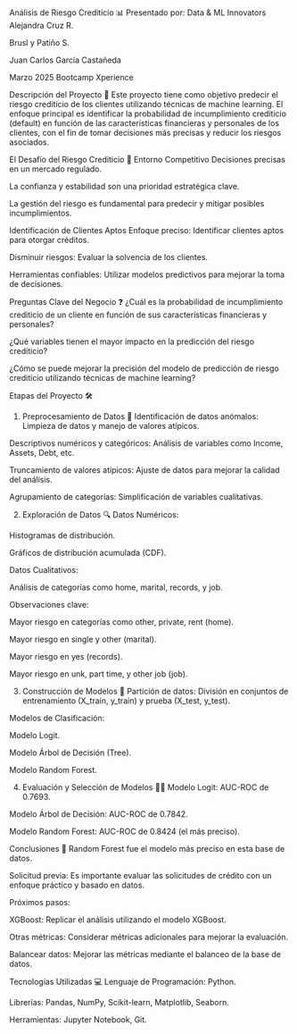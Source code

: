 Análisis de Riesgo Crediticio 📊
Presentado por: Data & ML Innovators
Alejandra Cruz R.

Brusl y Patiño S.

Juan Carlos García Castañeda

Marzo 2025
Bootcamp Xperience

Descripción del Proyecto 🚀
Este proyecto tiene como objetivo predecir el riesgo crediticio de los clientes utilizando técnicas de machine learning. El enfoque principal es identificar la probabilidad de incumplimiento crediticio (default) en función de las características financieras y personales de los clientes, con el fin de tomar decisiones más precisas y reducir los riesgos asociados.

El Desafío del Riesgo Crediticio 🎯
Entorno Competitivo
Decisiones precisas en un mercado regulado.

La confianza y estabilidad son una prioridad estratégica clave.

La gestión del riesgo es fundamental para predecir y mitigar posibles incumplimientos.

Identificación de Clientes Aptos
Enfoque preciso: Identificar clientes aptos para otorgar créditos.

Disminuir riesgos: Evaluar la solvencia de los clientes.

Herramientas confiables: Utilizar modelos predictivos para mejorar la toma de decisiones.

Preguntas Clave del Negocio ❓
¿Cuál es la probabilidad de incumplimiento crediticio de un cliente en función de sus características financieras y personales?

¿Qué variables tienen el mayor impacto en la predicción del riesgo crediticio?

¿Cómo se puede mejorar la precisión del modelo de predicción de riesgo crediticio utilizando técnicas de machine learning?

Etapas del Proyecto 🛠️
1. Preprocesamiento de Datos 🔧
Identificación de datos anómalos: Limpieza de datos y manejo de valores atípicos.

Descriptivos numéricos y categóricos: Análisis de variables como Income, Assets, Debt, etc.

Truncamiento de valores atípicos: Ajuste de datos para mejorar la calidad del análisis.

Agrupamiento de categorías: Simplificación de variables cualitativas.

2. Exploración de Datos 🔍
Datos Numéricos:

Histogramas de distribución.

Gráficos de distribución acumulada (CDF).

Datos Cualitativos:

Análisis de categorías como home, marital, records, y job.

Observaciones clave:

Mayor riesgo en categorías como other, private, rent (home).

Mayor riesgo en single y other (marital).

Mayor riesgo en yes (records).

Mayor riesgo en unk, part time, y other job (job).

3. Construcción de Modelos 🎨
Partición de datos: División en conjuntos de entrenamiento (X_train, y_train) y prueba (X_test, y_test).

Modelos de Clasificación:

Modelo Logit.

Modelo Árbol de Decisión (Tree).

Modelo Random Forest.

4. Evaluación y Selección de Modelos 🏋‍♂️
Modelo Logit: AUC-ROC de 0.7693.

Modelo Árbol de Decisión: AUC-ROC de 0.7842.

Modelo Random Forest: AUC-ROC de 0.8424 (el más preciso).

Conclusiones 📝
Random Forest fue el modelo más preciso en esta base de datos.

Solicitud previa: Es importante evaluar las solicitudes de crédito con un enfoque práctico y basado en datos.

Próximos pasos:

XGBoost: Replicar el análisis utilizando el modelo XGBoost.

Otras métricas: Considerar métricas adicionales para mejorar la evaluación.

Balancear datos: Mejorar las métricas mediante el balanceo de la base de datos.

Tecnologías Utilizadas 💻
Lenguaje de Programación: Python.

Librerías: Pandas, NumPy, Scikit-learn, Matplotlib, Seaborn.

Herramientas: Jupyter Notebook, Git.
